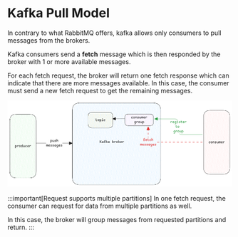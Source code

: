 # Kafka Pull Model

In contrary to what RabbitMQ offers, kafka allows only consumers to pull messages from the brokers.

Kafka consumers send a **fetch** message which is then responded by the broker
with 1 or more available messages.

For each fetch request, the broker will return one fetch response which can indicate
that there are more messages available. In this case, the consumer must send a
new fetch request to get the remaining messages.

![kafka](../../static/img/kafka-pull.excalidraw.png)

:::important[Request supports multiple partitions]
In one fetch request, the consumer can request for data from multiple partitions as well.

In this case, the broker will group messages from requested partitions and return.
:::
